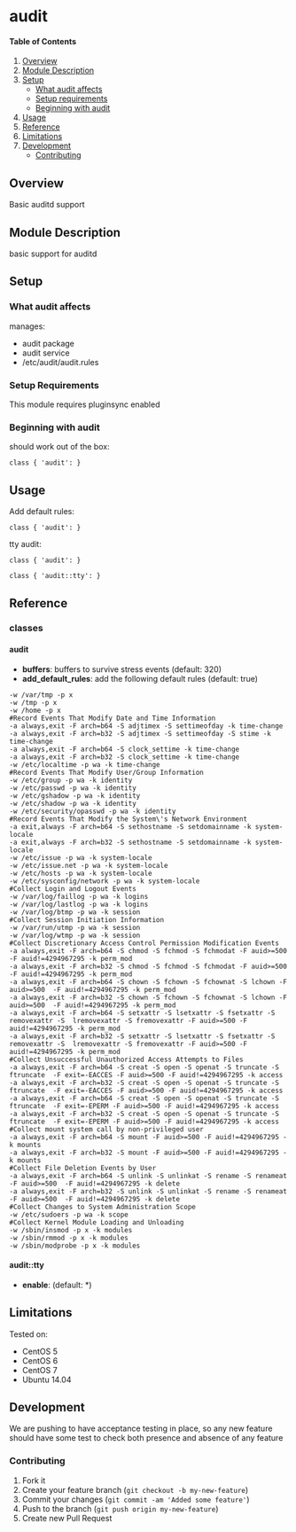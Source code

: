 # audit

#### Table of Contents

1. [Overview](#overview)
2. [Module Description](#module-description)
3. [Setup](#setup)
    * [What audit affects](#what-audit-affects)
    * [Setup requirements](#setup-requirements)
    * [Beginning with audit](#beginning-with-audit)
4. [Usage](#usage)
5. [Reference](#reference)
5. [Limitations](#limitations)
6. [Development](#development)
    * [Contributing](#contributing)

## Overview

Basic auditd support

## Module Description

basic support for auditd

## Setup

### What audit affects

manages:
* audit package
* audit service
* /etc/audit/audit.rules

### Setup Requirements

This module requires pluginsync enabled

### Beginning with audit

should work out of the box:
```puppet
class { 'audit': }
```

## Usage

Add default rules:

```puppet
class { 'audit': }
```

tty audit:

```puppet
class { 'audit': }

class { 'audit::tty': }
```

## Reference

### classes

#### audit

* **buffers**: buffers to survive stress events (default: 320)
* **add_default_rules**: add the following default rules (default: true)
```
-w /var/tmp -p x
-w /tmp -p x
-w /home -p x
#Record Events That Modify Date and Time Information
-a always,exit -F arch=b64 -S adjtimex -S settimeofday -k time-change
-a always,exit -F arch=b32 -S adjtimex -S settimeofday -S stime -k time-change
-a always,exit -F arch=b64 -S clock_settime -k time-change
-a always,exit -F arch=b32 -S clock_settime -k time-change
-w /etc/localtime -p wa -k time-change
#Record Events That Modify User/Group Information
-w /etc/group -p wa -k identity
-w /etc/passwd -p wa -k identity
-w /etc/gshadow -p wa -k identity
-w /etc/shadow -p wa -k identity
-w /etc/security/opasswd -p wa -k identity
#Record Events That Modify the System\'s Network Environment
-a exit,always -F arch=b64 -S sethostname -S setdomainname -k system-locale
-a exit,always -F arch=b32 -S sethostname -S setdomainname -k system-locale
-w /etc/issue -p wa -k system-locale
-w /etc/issue.net -p wa -k system-locale
-w /etc/hosts -p wa -k system-locale
-w /etc/sysconfig/network -p wa -k system-locale
#Collect Login and Logout Events
-w /var/log/faillog -p wa -k logins
-w /var/log/lastlog -p wa -k logins
-w /var/log/btmp -p wa -k session
#Collect Session Initiation Information
-w /var/run/utmp -p wa -k session
-w /var/log/wtmp -p wa -k session
#Collect Discretionary Access Control Permission Modification Events
-a always,exit -F arch=b64 -S chmod -S fchmod -S fchmodat -F auid>=500  -F auid!=4294967295 -k perm_mod
-a always,exit -F arch=b32 -S chmod -S fchmod -S fchmodat -F auid>=500  -F auid!=4294967295 -k perm_mod
-a always,exit -F arch=b64 -S chown -S fchown -S fchownat -S lchown -F auid>=500  -F auid!=4294967295 -k perm_mod
-a always,exit -F arch=b32 -S chown -S fchown -S fchownat -S lchown -F auid>=500  -F auid!=4294967295 -k perm_mod
-a always,exit -F arch=b64 -S setxattr -S lsetxattr -S fsetxattr -S removexattr -S  lremovexattr -S fremovexattr -F auid>=500 -F auid!=4294967295 -k perm_mod
-a always,exit -F arch=b32 -S setxattr -S lsetxattr -S fsetxattr -S removexattr -S  lremovexattr -S fremovexattr -F auid>=500 -F auid!=4294967295 -k perm_mod
#Collect Unsuccessful Unauthorized Access Attempts to Files
-a always,exit -F arch=b64 -S creat -S open -S openat -S truncate -S ftruncate  -F exit=-EACCES -F auid>=500 -F auid!=4294967295 -k access
-a always,exit -F arch=b32 -S creat -S open -S openat -S truncate -S ftruncate  -F exit=-EACCES -F auid>=500 -F auid!=4294967295 -k access
-a always,exit -F arch=b64 -S creat -S open -S openat -S truncate -S ftruncate  -F exit=-EPERM -F auid>=500 -F auid!=4294967295 -k access
-a always,exit -F arch=b32 -S creat -S open -S openat -S truncate -S ftruncate  -F exit=-EPERM -F auid>=500 -F auid!=4294967295 -k access
#Collect mount system call by non-privileged user
-a always,exit -F arch=b64 -S mount -F auid>=500 -F auid!=4294967295 -k mounts
-a always,exit -F arch=b32 -S mount -F auid>=500 -F auid!=4294967295 -k mounts
#Collect File Deletion Events by User
-a always,exit -F arch=b64 -S unlink -S unlinkat -S rename -S renameat -F auid>=500  -F auid!=4294967295 -k delete
-a always,exit -F arch=b32 -S unlink -S unlinkat -S rename -S renameat -F auid>=500  -F auid!=4294967295 -k delete
#Collect Changes to System Administration Scope
-w /etc/sudoers -p wa -k scope
#Collect Kernel Module Loading and Unloading
-w /sbin/insmod -p x -k modules
-w /sbin/rmmod -p x -k modules
-w /sbin/modprobe -p x -k modules
```

#### audit::tty

* **enable**: (default: \*)

## Limitations

Tested on:
* CentOS 5
* CentOS 6
* CentOS 7
* Ubuntu 14.04

## Development

We are pushing to have acceptance testing in place, so any new feature should
have some test to check both presence and absence of any feature

### Contributing

1. Fork it
2. Create your feature branch (`git checkout -b my-new-feature`)
3. Commit your changes (`git commit -am 'Added some feature'`)
4. Push to the branch (`git push origin my-new-feature`)
5. Create new Pull Request
